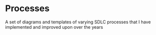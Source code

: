 # Processes
A set of diagrams and templates of varying SDLC processes that I have implemented and improved upon over the years
